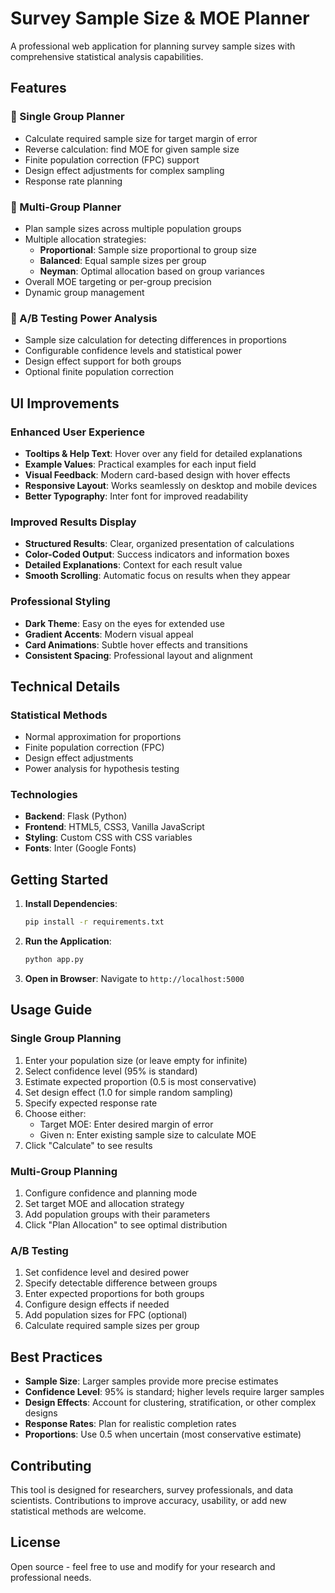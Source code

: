 
# Survey Sample Size & MOE Planner

A professional web application for planning survey sample sizes with comprehensive statistical analysis capabilities.

## Features

### 🎯 Single Group Planner
- Calculate required sample size for target margin of error
- Reverse calculation: find MOE for given sample size
- Finite population correction (FPC) support
- Design effect adjustments for complex sampling
- Response rate planning

### 👥 Multi-Group Planner
- Plan sample sizes across multiple population groups
- Multiple allocation strategies:
  - **Proportional**: Sample size proportional to group size
  - **Balanced**: Equal sample sizes per group
  - **Neyman**: Optimal allocation based on group variances
- Overall MOE targeting or per-group precision
- Dynamic group management

### 🔬 A/B Testing Power Analysis
- Sample size calculation for detecting differences in proportions
- Configurable confidence levels and statistical power
- Design effect support for both groups
- Optional finite population correction

## UI Improvements

### Enhanced User Experience
- **Tooltips & Help Text**: Hover over any field for detailed explanations
- **Example Values**: Practical examples for each input field
- **Visual Feedback**: Modern card-based design with hover effects
- **Responsive Layout**: Works seamlessly on desktop and mobile devices
- **Better Typography**: Inter font for improved readability

### Improved Results Display
- **Structured Results**: Clear, organized presentation of calculations
- **Color-Coded Output**: Success indicators and information boxes
- **Detailed Explanations**: Context for each result value
- **Smooth Scrolling**: Automatic focus on results when they appear

### Professional Styling
- **Dark Theme**: Easy on the eyes for extended use
- **Gradient Accents**: Modern visual appeal
- **Card Animations**: Subtle hover effects and transitions
- **Consistent Spacing**: Professional layout and alignment

## Technical Details

### Statistical Methods
- Normal approximation for proportions
- Finite population correction (FPC)
- Design effect adjustments
- Power analysis for hypothesis testing

### Technologies
- **Backend**: Flask (Python)
- **Frontend**: HTML5, CSS3, Vanilla JavaScript
- **Styling**: Custom CSS with CSS variables
- **Fonts**: Inter (Google Fonts)

## Getting Started

1. **Install Dependencies**:
   ```bash
   pip install -r requirements.txt
   ```

2. **Run the Application**:
   ```bash
   python app.py
   ```

3. **Open in Browser**:
   Navigate to `http://localhost:5000`

## Usage Guide

### Single Group Planning
1. Enter your population size (or leave empty for infinite)
2. Select confidence level (95% is standard)
3. Estimate expected proportion (0.5 is most conservative)
4. Set design effect (1.0 for simple random sampling)
5. Specify expected response rate
6. Choose either:
   - Target MOE: Enter desired margin of error
   - Given n: Enter existing sample size to calculate MOE
7. Click "Calculate" to see results

### Multi-Group Planning
1. Configure confidence and planning mode
2. Set target MOE and allocation strategy
3. Add population groups with their parameters
4. Click "Plan Allocation" to see optimal distribution

### A/B Testing
1. Set confidence level and desired power
2. Specify detectable difference between groups
3. Enter expected proportions for both groups
4. Configure design effects if needed
5. Add population sizes for FPC (optional)
6. Calculate required sample sizes per group

## Best Practices

- **Sample Size**: Larger samples provide more precise estimates
- **Confidence Level**: 95% is standard; higher levels require larger samples
- **Design Effects**: Account for clustering, stratification, or other complex designs
- **Response Rates**: Plan for realistic completion rates
- **Proportions**: Use 0.5 when uncertain (most conservative estimate)

## Contributing

This tool is designed for researchers, survey professionals, and data scientists. Contributions to improve accuracy, usability, or add new statistical methods are welcome.

## License

Open source - feel free to use and modify for your research and professional needs.
